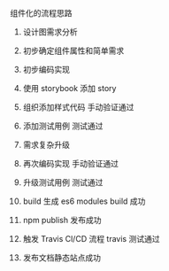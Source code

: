 组件化的流程思路

1. 设计图需求分析

2. 初步确定组件属性和简单需求

3. 初步编码实现

4. 使用 storybook 添加 story

5. 组织添加样式代码
   手动验证通过
6. 添加测试用例
   测试通过
7. 需求复杂升级

8. 再次编码实现
   手动验证通过
9. 升级测试用例
   测试通过
10. build 生成 es6 modules
    build 成功
11. npm publish
    发布成功
12. 触发 Travis Cl/CD 流程
    travis 测试通过
13. 发布文档静态站点成功
